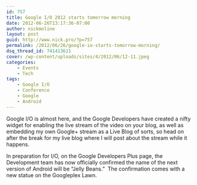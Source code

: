 ```yaml
---
id: 757
title: Google I/O 2012 starts tomorrow morning
date: 2012-06-26T13:17:36-07:00
author: nickmoline
layout: post
guid: http://www.nick.pro/?p=757
permalink: /2012/06/26/google-io-starts-tomorrow-morning/
dsq_thread_id: 741413611
cover: /wp-content/uploads/sites/4/2012/06/12-11.jpeg
categories:
    - Events
    - Tech
tags:
    - Google I/O
    - Conference
    - Google
    - Android
---
```

Google I/O is almost here, and the Google Developers have created a nifty widget for enabling the live stream of the video on your blog, as well as embedding my own Google+ stream as a Live Blog of sorts, so head on after the break for my live blog where I will post about the stream while it happens.

<!--more-->

In preparation for I/O, on the Google Developers Plus page, the Development team has now officially confirmed the name of the next version of Android will be &#8220;Jelly Beans.&#8221;  The confirmation comes with a new statue on the Googleplex Lawn.